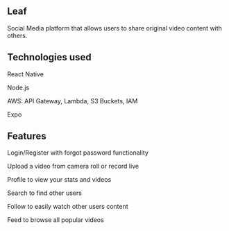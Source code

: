 ## Leaf
Social Media platform that allows users to share original video content with others. 

## Technologies used
React Native

Node.js

AWS: API Gateway, Lambda, S3 Buckets, IAM 

Expo

## Features
Login/Register with forgot password functionality

Upload a video from camera roll or record live

Profile to view your stats and videos

Search to find other users

Follow to easily watch other users content

Feed to browse all popular videos
